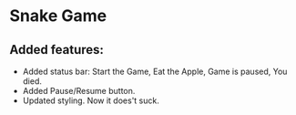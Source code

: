 # Snake Game

## Added features:
* Added status bar: Start the Game, Eat the Apple, Game is paused, You died. 
* Added Pause/Resume button.
* Updated styling. Now it does't suck.
